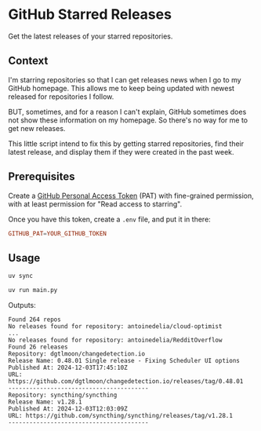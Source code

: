 # GitHub Starred Releases

Get the latest releases of your starred repositories.

## Context

I'm starring repositories so that I can get releases news when I go to my GitHub homepage. This allows me to keep being updated with newest released for repositories I follow.

BUT, sometimes, and for a reason I can't explain, GitHub sometimes does not show these information on my homepage. So there's no way for me to get new releases.

This little script intend to fix this by getting starred repositories, find their latest release, and display them if they were created in the past week.

## Prerequisites

Create a [GitHub Personal Access Token](https://github.com/settings/tokens?type=beta) (PAT) with fine-grained permission, with at least permission for "Read access to starring".

Once you have this token, create a `.env` file, and put it in there:

```conf
GITHUB_PAT=YOUR_GITHUB_TOKEN
```

## Usage

```sh
uv sync

uv run main.py
```

Outputs:

```
Found 264 repos
No releases found for repository: antoinedelia/cloud-optimist
...
No releases found for repository: antoinedelia/RedditOverflow
Found 26 releases
Repository: dgtlmoon/changedetection.io
Release Name: 0.48.01 Single release - Fixing Scheduler UI options
Published At: 2024-12-03T17:45:10Z
URL: https://github.com/dgtlmoon/changedetection.io/releases/tag/0.48.01
----------------------------------------
Repository: syncthing/syncthing
Release Name: v1.28.1
Published At: 2024-12-03T12:03:09Z
URL: https://github.com/syncthing/syncthing/releases/tag/v1.28.1
----------------------------------------
```